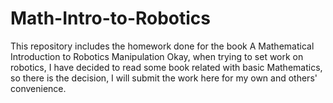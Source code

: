 # Math-Intro-to-Robotics
This repository includes the homework done for the book A Mathematical Introduction to Robotics Manipulation
Okay, when trying to set work on robotics, I have decided to read some book related with basic Mathematics, so there is the decision, 
I will submit the work here for my own and others' convenience.
